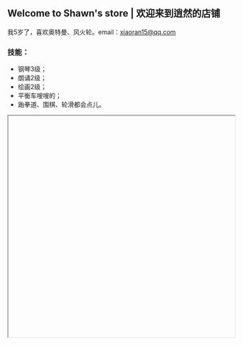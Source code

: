## Welcome to Shawn's store | 欢迎来到逍然的店铺

我5岁了，喜欢奥特曼、风火轮。email：xiaoran15@qq.com

### 技能：
- 钢琴3级；
- 朗诵2级；
- 绘画2级；
- 平衡车嗖嗖的；
- 跆拳道、围棋、轮滑都会点儿。


<iframe height=498 width=510 src="blob:https://yun.baidu.com/b3790e5d-98c7-483d-89fd-7cdb200588cc">
